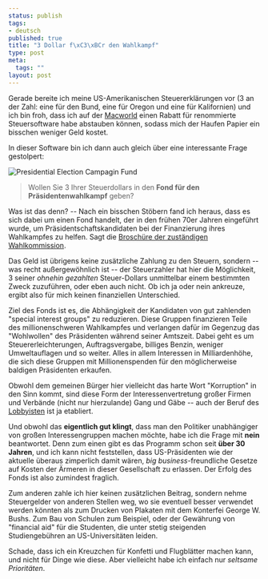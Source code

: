 ```yaml
--- 
status: publish
tags: 
- deutsch
published: true
title: "3 Dollar f\xC3\xBCr den Wahlkampf"
type: post
meta: 
  tags: ""
layout: post
---
```

Gerade bereite ich meine US-Amerikanischen Steuererklärungen vor (3 an der Zahl: eine für den Bund, eine für Oregon und eine für Kalifornien) und ich bin froh, dass ich auf der <a href="http://fredericiana.com/2007/01/11/macworld-2007/">Macworld</a> einen Rabatt für renommierte Steuersoftware habe abstauben können, sodass mich der Haufen Papier ein bisschen weniger Geld kostet.

In dieser Software bin ich dann auch gleich über eine interessante Frage gestolpert:

<img src='http://fredericiana.de/uploads/2007/01/070128-presidential-campaign-fund.png' alt='Presidential Election Campagin Fund' />

<blockquote>Wollen Sie 3 Ihrer Steuerdollars in den <strong>Fond für den Präsidentenwahlkampf</strong> geben?</blockquote>

Was ist das denn? -- Nach ein bisschen Stöbern fand ich heraus, dass es sich dabei um einen Fond handelt, der in den frühen 70er Jahren eingeführt wurde, um Präsidentschaftskandidaten bei der Finanzierung ihres Wahlkampfes zu helfen. Sagt die <a href="http://www.fec.gov/pages/brochures/checkoff.shtml">Broschüre der zuständigen Wahlkommission</a>.

Das Geld ist übrigens keine zusätzliche Zahlung zu den Steuern, sondern -- was recht außergewöhnlich ist -- der Steuerzahler hat hier die Möglichkeit, 3 seiner <em>ohnehin gezahlten</em> Steuer-Dollars unmittelbar einem bestimmten Zweck zuzuführen, oder eben auch nicht. Ob ich ja oder nein ankreuze, ergibt also für mich keinen finanziellen Unterschied.
<!--more-->
Ziel des Fonds ist es, die Abhängigkeit der Kandidaten von gut zahlenden "special interest groups" zu reduzieren. Diese Gruppen finanzieren Teile des millionenschweren Wahlkampfes und verlangen dafür im Gegenzug das "Wohlwollen" des Präsidenten während seiner Amtszeit. Dabei geht es um Steuererleichterungen, Auftragsvergabe, billiges Benzin, weniger Umweltauflagen und so weiter. Alles in allem Interessen in Milliardenhöhe, die sich diese Gruppen mit Millionenspenden für den möglicherweise baldigen Präsidenten erkaufen.

Obwohl dem gemeinen Bürger hier vielleicht das harte Wort "Korruption" in den Sinn kommt, sind diese Form der Interessenvertretung großer Firmen und Verbände (nicht nur hierzulande) Gang und Gäbe -- auch der Beruf des <a href="http://de.wikipedia.org/wiki/Lobbyismus">Lobbyisten</a> ist ja etabliert.

Und obwohl das <strong>eigentlich gut klingt</strong>, dass man den Politiker unabhängiger von großen Interessengruppen machen möchte, habe ich die Frage mit <strong>nein</strong> beantwortet. Denn zum einen gibt es das Programm schon seit <strong>über 30 Jahren</strong>, und ich kann nicht feststellen, dass US-Präsidenten wie der aktuelle überaus zimperlich damit wären, <em>big business</em>-freundliche Gesetze auf Kosten der Ärmeren in dieser Gesellschaft zu erlassen. Der Erfolg des Fonds ist also zumindest fraglich.

Zum anderen zahle ich hier keinen zusätzlichen Beitrag, sondern nehme Steuergelder von anderen Stellen weg, wo sie eventuell besser verwendet werden könnten als zum Drucken von Plakaten mit dem Konterfei George W. Bushs. Zum Bau von Schulen zum Beispiel, oder der Gewährung von "financial aid" für die Studenten, die unter stetig steigenden Studiengebühren an US-Universitäten leiden.

Schade, dass ich ein Kreuzchen für Konfetti und Flugblätter machen kann, und nicht für Dinge wie diese. Aber vielleicht habe ich einfach nur <em>seltsame Prioritäten</em>.
